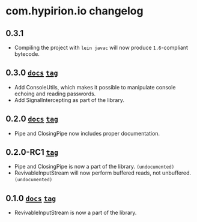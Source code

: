 # com.hypirion.io changelog

## 0.3.1

* Compiling the project with `lein javac` will now produce `1.6`-compliant
  bytecode.

## 0.3.0 [`docs`][0.3.0-docs] [`tag`][0.3.0-tag]

* Add ConsoleUtils, which makes it possible to manipulate console echoing and
  reading passwords.
* Add SignalIntercepting as part of the library.

## 0.2.0 [`docs`][0.2.0-docs] [`tag`][0.2.0-tag]

* Pipe and ClosingPipe now includes proper documentation.

## 0.2.0-RC1 [`tag`][0.2.0-RC1-tag]

* Pipe and ClosingPipe is now a part of the library. `(undocumented)`
* RevivableInputStream will now perform buffered reads, not unbuffered.
  `(undocumented)`

## 0.1.0 [`docs`][0.1.0-docs] [`tag`][0.1.0-tag]

* RevivableInputStream is now a part of the library.

[0.3.0-tag]: https://github.com/hyPiRion/com.hypirion.io/tree/0.3.0
[0.3.0-docs]: http://hypirion.github.com/com.hypirion.io/0.3.0/
[0.2.0-tag]: https://github.com/hyPiRion/com.hypirion.io/tree/0.2.0
[0.2.0-docs]: http://hypirion.github.com/com.hypirion.io/0.2.0/
[0.2.0-RC1-tag]: https://github.com/hyPiRion/com.hypirion.io/tree/0.2.0-RC1
[0.1.0-tag]: https://github.com/hyPiRion/com.hypirion.io/tree/0.1.0
[0.1.0-docs]: http://hypirion.github.com/com.hypirion.io/0.1.0/
